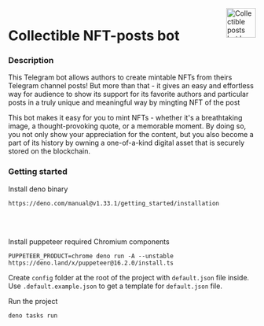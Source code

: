 <a href="https://pi.oberton.io/#/">
    <img src="https://i.ibb.co/dfRJQTF/Screenshot-2023-03-15-at-15-14-05.png" alt="Collectible posts bot logo" title="Collectibe posts bot" align="right" height="60" />
</a>

# Collectible NFT-posts bot

### Description

This Telegram bot allows authors to create mintable NFTs from theirs Telegram channel posts! 
But more than that - it gives an easy and effortless way for audience to show its support for its favorite authors and particular posts in a truly unique and meaningful way by mingting NFT of the post

This bot makes it easy for you to mint NFTs - whether it's a breathtaking image, a thought-provoking quote, or a memorable moment. By doing so, you not only show your appreciation for the content, but you also become a part of its history by owning a one-of-a-kind digital asset that is securely stored on the blockchain.

### Getting started

Install deno binary
```
https://deno.com/manual@v1.33.1/getting_started/installation
```
<br/><br/>

Install puppeteer required Chromium components
```
PUPPETEER_PRODUCT=chrome deno run -A --unstable https://deno.land/x/puppeteer@16.2.0/install.ts
```

Create `config` folder at the root of the project with `default.json` file inside. <br/>
Use `.default.example.json` to get a template for `default.json` file.

Run the project

```
deno tasks run
```

